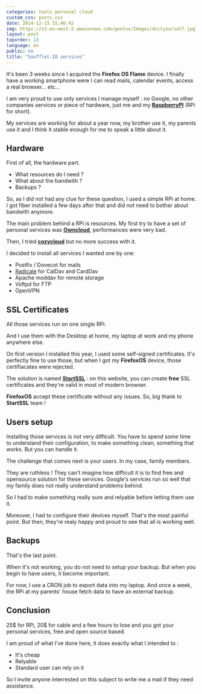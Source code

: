 ```yaml
---
categories: tools personal cloud
custom_css: posts.css
date: 2014-12-15 15:46:42
img: https://s3.eu-west-2.amazonaws.com/gentux/Images/doityourself.jpg
layout: post
toporder: 13
language: en
public: no
title: "Soufflet.IO services"
---
```


It's been 3 weeks since I acquired the **Firefox OS Flame** device. I finally
have a working smartphone were I can read mails, calendar events, access a real
browser… etc…

I am very proud to use only services I manage myself : no Google, no other
companies services or piece of hardware, just me and my
[**RaspberryPI**](https://www.raspberrypi.org/) (RPi for short).


My services are working for about a year now, my brother use it, my parents use
it and I think it stable enough for me to speak a little about it.


## Hardware

First of all, the hardware part.

* What resources do I need ?
* What about the bandwith ?
* Backups ?

So, as I did not had any clue for these question, I used a simple RPi at home. I
got fiber installed a few days after that and did not need to bother about
bandwith anymore.

The main problem behind a RPi is resources. My first try to have a set of
personal services was [**Owncloud**](https://owncloud.org/), performances were very bad.

Then, I tried [**cozycloud**](https://cozy.io/) but no more success with it.


I decided to install all services I wanted one by one:

* Postfix / Dovecot for mails
* [Radicale](https://radicale.org/) for CalDav and CardDav
* Apache moddav for remote storage
* Vsftpd for FTP
* OpenVPN


## SSL Certificates


All those services run on one single RPi.

And I use them with the Desktop at home, my laptop at work and my phone anywhere
else.

On first version I installed this year, I used some self-signed certificates.
It's perfectly fine to use those, but when I got my **FirefoxOS** device, those
certifiacates were rejected.

The solution is named [**StartSSL**](https://www.startssl.com/) : on this
website, you can create **free** SSL certificates and they're valid in most of
modern browser.

**FirefoxOS** accept these certificate without any issues. So, big thank to
**StartSSL** team !


## Users setup


Installing those services is not very difficult. You have to spend some time to
understand their configuration, to make something clean, something that works.
But you can handle it.

The challenge that comes next is your users. In my case, family members.


They are ruthless ! They can't imagine how difficult it is to find free and
opensource solution for these services. Google's services run so well that my
family does not really understand problems behind.


So I had to make something really sure and relyable before letting them use it.


Moreover, I had to configure their devices myself. That's the most painful
point. But then, they're realy happy and proud to see that all is working well.


## Backups

That's the last point.

When it's not working, you do not need to setup your backup. But when you begin
to have users, it become important.


For now, I use a CRON job to export data into my laptop. And once a week, the
RPi at my parents' house fetch data to have an external backup.


## Conclusion

25$ for RPi, 20$ for cable and a few hours to lose and you got your personal
services, free and open source based.

I am proud of what I've done here, it does exactly what I intended to :

* It's cheap
* Relyable
* Standard user can rely on it


So I invite anyone interrested on this subject to write me a mail if they need
assistance.
